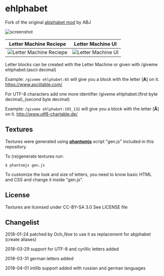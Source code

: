 # ehlphabet
Fork of the original [abjphabet mod](https://forum.minetest.net/viewtopic.php?f=11&t=11744) by ABJ

![screenshot](screenshot.png)

**Letter Machine Reciepe**|**Letter Machine UI**
----|----
![Letter Machine Reciepe](reciepe.png)|![Letter Machine UI](lmui.png)

Letter blocks can be created with the Letter Machine or given with /giveme ehlphabet:(ascii decimal)

Example: `/giveme ehlphabet:65` will give you a block with the letter [**A**] on it.
https://www.asciitable.com/

For UTF-8 characters add one more identifier /giveme ehlphabet:(first byte decimal)_(second byle decimal)

Example: `/giveme ehlphabet:195_132` will give you a block with the letter [**Ä**] on it.
http://www.utf8-chartable.de/

## Textures

Textures were generated using [**phantomjs**](http://phantomjs.org/download.html) script "gen.js" included in this repository.

To (re)generate textures run:

    $ phantomjs gen.js

To customize the look and size of letters, you need to know basic HTML and CSS and change it inside "gen.js".

## License

Textures are licensed under CC-BY-SA 3.0
See LICENSE file

## Changelist

2018-01-24 patched by Och_Noe to use it as replacement for abjphabet (create aliases)

2018-03-29 support for UTF-8 and cyrillic letters added

2018-03-31 german letters added

2018-04-01 intllib support added with russian and german languages